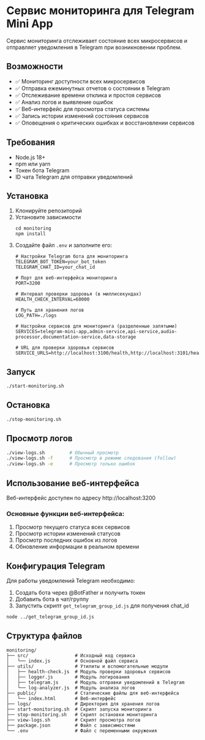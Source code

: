 # Сервис мониторинга для Telegram Mini App

Сервис мониторинга отслеживает состояние всех микросервисов и отправляет уведомления в Telegram при возникновении проблем.

## Возможности

- ✅ Мониторинг доступности всех микросервисов
- ✅ Отправка ежеминутных отчетов о состоянии в Telegram
- ✅ Отслеживание времени отклика и простоя сервисов
- ✅ Анализ логов и выявление ошибок
- ✅ Веб-интерфейс для просмотра статуса системы
- ✅ Запись истории изменений состояния сервисов
- ✅ Оповещения о критических ошибках и восстановлении сервисов

## Требования

- Node.js 18+
- npm или yarn
- Токен бота Telegram
- ID чата Telegram для отправки уведомлений

## Установка

1. Клонируйте репозиторий
2. Установите зависимости
   ```
   cd monitoring
   npm install
   ```
3. Создайте файл `.env` и заполните его:
   ```
   # Настройки Telegram бота для мониторинга
   TELEGRAM_BOT_TOKEN=your_bot_token
   TELEGRAM_CHAT_ID=your_chat_id

   # Порт для веб-интерфейса мониторинга
   PORT=3200

   # Интервал проверки здоровья (в миллисекундах)
   HEALTH_CHECK_INTERVAL=60000

   # Путь для хранения логов
   LOG_PATH=./logs

   # Настройки сервисов для мониторинга (разделенные запятыми)
   SERVICES=telegram-mini-app,admin-service,api-service,audio-processor,documentation-service,data-storage

   # URL для проверки здоровья сервисов
   SERVICE_URLS=http://localhost:3100/health,http://localhost:3101/health,http://localhost:3102/health,http://localhost:3103/health,http://localhost:3104/health,http://localhost:3105/health
   ```

## Запуск

```bash
./start-monitoring.sh
```

## Остановка

```bash
./stop-monitoring.sh
```

## Просмотр логов

```bash
./view-logs.sh         # Обычный просмотр
./view-logs.sh -f      # Просмотр в режиме следования (follow)
./view-logs.sh -e      # Просмотр только ошибок
```

## Использование веб-интерфейса

Веб-интерфейс доступен по адресу http://localhost:3200

### Основные функции веб-интерфейса:

1. Просмотр текущего статуса всех сервисов
2. Просмотр истории изменений статусов
3. Просмотр последних ошибок из логов
4. Обновление информации в реальном времени

## Конфигурация Telegram

Для работы уведомлений Telegram необходимо:

1. Создать бота через @BotFather и получить токен
2. Добавить бота в чат/группу
3. Запустить скрипт `get_telegram_group_id.js` для получения chat_id

```bash
node ../get_telegram_group_id.js
```

## Структура файлов

```
monitoring/
├── src/                 # Исходный код сервиса
│   └── index.js         # Основной файл сервиса
├── utils/               # Утилиты и вспомогательные модули
│   ├── health-check.js  # Модуль проверки здоровья сервисов
│   ├── logger.js        # Модуль логирования
│   ├── telegram.js      # Модуль отправки уведомлений в Telegram
│   └── log-analyzer.js  # Модуль анализа логов
├── public/              # Статические файлы для веб-интерфейса
│   └── index.html       # Веб-интерфейс
├── logs/                # Директория для хранения логов
├── start-monitoring.sh  # Скрипт запуска мониторинга
├── stop-monitoring.sh   # Скрипт остановки мониторинга
├── view-logs.sh         # Скрипт просмотра логов
├── package.json         # Файл с зависимостями
└── .env                 # Файл с переменными окружения
```